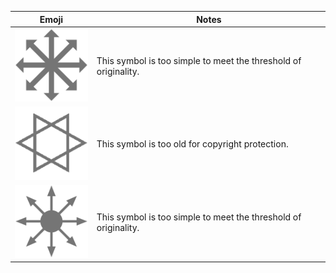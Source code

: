Emoji|Notes
-----|-----
![Chaos Star](chaos_star.png)|This symbol is too simple to meet the threshold of originality.
![Hexagram](hexagram.png)|This symbol is too old for copyright protection.
![Sigil of Chaos](sigil_of_chaos.png)|This symbol is too simple to meet the threshold of originality.